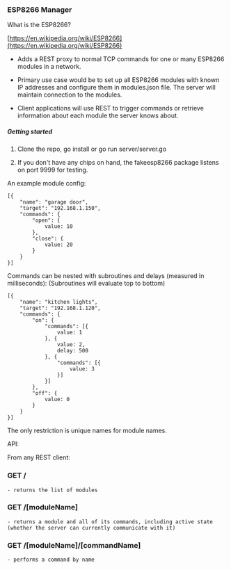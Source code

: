 
### ESP8266 Manager

What is the ESP8266?

[https://en.wikipedia.org/wiki/ESP8266](https://en.wikipedia.org/wiki/ESP8266)

* Adds a REST proxy to normal TCP commands for one or many ESP8266 modules in a network.

* Primary use case would be to set up all ESP8266 modules with known IP addresses and configure them in modules.json file. The server will maintain connection to the modules.

* Client applications will use REST to trigger commands or retrieve information about each module the server knows about.

##### Getting started

1. Clone the repo, go install or go run server/server.go

2. If you don't have any chips on hand, the fakeesp8266 package listens on port 9999 for testing.

An example module config:

````
[{
    "name": "garage door",
    "target": "192.168.1.150",
    "commands": {
        "open": {
            value: 10
        },
        "close": {
            value: 20
        }
    }
}]
````

Commands can be nested with subroutines and delays (measured in milliseconds):
(Subroutines will evaluate top to bottom)

````
[{
    "name": "kitchen lights",
    "target": "192.168.1.120",
    "commands": {
        "on": {
            "commands": [{
                value: 1
            }, {
                value: 2,
                delay: 500
            }, {
                "commands": [{
                    value: 3
                }]
            }]
        },
        "off": {
            value: 0
        }
    }
}]
````


The only restriction is unique names for module names.

API:

From any REST client:

### GET /
    - returns the list of modules

### GET /[moduleName]
    - returns a module and all of its commands, including active state (whether the server can currently communicate with it)

### GET /[moduleName]/[commandName]
    - performs a command by name
